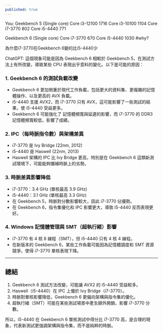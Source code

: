 ```yaml
---
published: true
---
```

You:
Geekbench 5 (Single core)
Core i3-12100 1716
Core i3-10100 1104
Core i7-3770  802 
Core i5-4440  771

Geekbench 6 (Single core)
Core i7-3770  670 
Core i5-4440  1030 #why?

為什麼i7-3770在Geekbench 6變的比i5-4440少

ChatGPT:
這個現象可能是因為 Geekbench 6 相較於 Geekbench 5，在測試方法上有所改變，導致某些 CPU 表現出乎意料的變化。以下是可能的原因：

### 1. Geekbench 6 的測試負載改變

- Geekbench 6 更加側重於現代工作負載，包括更大的資料集、更複雜的記憶體操作、以及更高的 AVX 負載。
- i5-4440 支援 AVX2，而 i7-3770 只有 AVX，這可能影響了一些測試的結果，使 i5-4440 受益更多。
- Geekbench 6 可能強化了 記憶體頻寬與延遲的影響，而 i7-3770 的 DDR3 記憶體頻寬較低，影響了成績。

### 2. IPC（每時脈指令數）與架構差異

- i7-3770 是 Ivy Bridge (22nm, 2012)
- i5-4440 是 Haswell (22nm, 2013)
- Haswell 架構的 IPC 比 Ivy Bridge 更高，特別是在 Geekbench 6 這類新測試環境下，可能能夠彌補時脈上的劣勢。

### 3. 時脈差異影響降低

- i7-3770：3.4 GHz (單核最高 3.9 GHz)
- i5-4440：3.1 GHz (單核最高 3.3 GHz)
- 在 Geekbench 5，時脈對分數影響較大，因此 i7-3770 佔優勢。
- 在 Geekbench 6，指令集優化和 IPC 影響更大，導致 i5-4440 反而表現更好。

### 4. Windows 記憶體管理與 SMT（超執行緒）影響

- i7-3770 有 4 核 8 線程（SMT），但 i5-4440 只有 4 核 4 線程。
- 在新版本的 Geekbench 6，某些工作負載可能因為記憶體調度和 SMT 資源競爭，使得 i7-3770 單核表現下降。

---

## 總結

1. Geekbench 6 測試方法改變，可能讓 AVX2 的 i5-4440 受益較多。
2. Haswell（i5-4440）在 IPC 上優於 Ivy Bridge（i7-3770）。
3. 時脈對單核影響降低，Geekbench 6 更偏向架構與指令集的優化。
4. 超執行緒（SMT）可能在某些測試場景中產生額外開銷，影響 i7-3770 分數。

所以，i5-4440 在 Geekbench 6 單核測試中得分比 i7-3770 高，是合理的現象，代表新測試更強調架構與指令集，而不是純粹的時脈。
